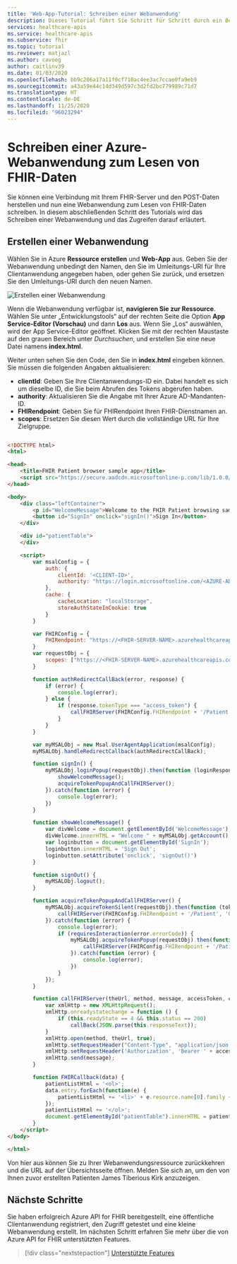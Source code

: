 ```yaml
---
title: 'Web-App-Tutorial: Schreiben einer Webanwendung'
description: Dieses Tutorial führt Sie Schritt für Schritt durch ein Beispiel für die Bereitstellung einer einfachen Webanwendung. In diesem Abschnitt des Tutorials wird das Schreiben der Webanwendung erläutert.
services: healthcare-apis
ms.service: healthcare-apis
ms.subservice: fhir
ms.topic: tutorial
ms.reviewer: matjazl
ms.author: cavoeg
author: caitlinv39
ms.date: 01/03/2020
ms.openlocfilehash: bb9c206a17a11f0cf710ac4ee3ac7ccae0fa9eb9
ms.sourcegitcommit: a43a59e44c14d349d597c3d2fd2bc779989c71d7
ms.translationtype: HT
ms.contentlocale: de-DE
ms.lasthandoff: 11/25/2020
ms.locfileid: "96023294"
---
```

# <a name="write-azure-web-application-to-read-fhir-data"></a>Schreiben einer Azure-Webanwendung zum Lesen von FHIR-Daten
Sie können eine Verbindung mit Ihrem FHIR-Server und den POST-Daten herstellen und nun eine Webanwendung zum Lesen von FHIR-Daten schreiben. In diesem abschließenden Schritt des Tutorials wird das Schreiben einer Webanwendung und das Zugreifen darauf erläutert.

## <a name="create-web-application"></a>Erstellen einer Webanwendung
Wählen Sie in Azure **Ressource erstellen** und **Web-App** aus. Geben Sie der Webanwendung unbedingt den Namen, den Sie im Umleitungs-URI für Ihre Clientanwendung angegeben haben, oder gehen Sie zurück, und ersetzen Sie den Umleitungs-URI durch den neuen Namen. 

![Erstellen einer Webanwendung](media/tutorial-web-app/create-web-app.png)

Wenn die Webanwendung verfügbar ist, **navigieren Sie zur Ressource**. Wählen Sie unter „Entwicklungstools“ auf der rechten Seite die Option **App Service-Editor (Vorschau)** und dann **Los** aus. Wenn Sie „Los“ auswählen, wird der App Service-Editor geöffnet. Klicken Sie mit der rechten Maustaste auf den grauen Bereich unter *Durchsuchen*, und erstellen Sie eine neue Datei namens **index.html**.

Weiter unten sehen Sie den Code, den Sie in **index.html** eingeben können. Sie müssen die folgenden Angaben aktualisieren:
* **clientId**: Geben Sie Ihre Clientanwendungs-ID ein. Dabei handelt es sich um dieselbe ID, die Sie beim Abrufen des Tokens abgerufen haben.
* **authority**: Aktualisieren Sie die Angabe mit Ihrer Azure AD-Mandanten-ID.
* **FHIRendpoint**: Geben Sie für FHIRendpoint Ihren FHIR-Dienstnamen an.
* **scopes**: Ersetzen Sie diesen Wert durch die vollständige URL für Ihre Zielgruppe.

``` HTML

<!DOCTYPE html>
<html>

<head>
    <title>FHIR Patient browser sample app</title>
    <script src="https://secure.aadcdn.microsoftonline-p.com/lib/1.0.0/js/msal.js"></script>
</head>

<body>
    <div class="leftContainer">
        <p id="WelcomeMessage">Welcome to the FHIR Patient browsing sample Application</p>
        <button id="SignIn" onclick="signIn()">Sign In</button>
    </div>

    <div id="patientTable">
    </div>

    <script>
        var msalConfig = {
            auth: {
                clientId: '<CLIENT-ID>',
                authority: "https://login.microsoftonline.com/<AZURE-AD-TENANT-ID>"
            },
            cache: {
                cacheLocation: "localStorage",
                storeAuthStateInCookie: true
            }
        }

        var FHIRConfig = {
            FHIRendpoint: "https://<FHIR-SERVER-NAME>.azurehealthcareapis.com"
        }
        var requestObj = {
            scopes: ["https://<FHIR-SERVER-NAME>.azurehealthcareapis.com/user_impersonation"]
        }

        function authRedirectCallBack(error, response) {
            if (error) {
                console.log(error);
            } else {
                if (response.tokenType === "access_token") {
                    callFHIRServer(FHIRConfig.FHIRendpoint + '/Patient', 'GET', null, response.accessToken, FHIRCallback);
                }
            }
        }

        var myMSALObj = new Msal.UserAgentApplication(msalConfig);
        myMSALObj.handleRedirectCallback(authRedirectCallBack);

        function signIn() {
            myMSALObj.loginPopup(requestObj).then(function (loginResponse) {
                showWelcomeMessage();
                acquireTokenPopupAndCallFHIRServer();
            }).catch(function (error) {
                console.log(error);
            })
        }

        function showWelcomeMessage() {
            var divWelcome = document.getElementById('WelcomeMessage');
            divWelcome.innerHTML = "Welcome " + myMSALObj.getAccount().userName + " to FHIR Patient Browsing App";
            var loginbutton = document.getElementById('SignIn');
            loginbutton.innerHTML = 'Sign Out';
            loginbutton.setAttribute('onclick', 'signOut()')
        }

        function signOut() {
            myMSALObj.logout();
        }

        function acquireTokenPopupAndCallFHIRServer() {
            myMSALObj.acquireTokenSilent(requestObj).then(function (tokenResponse) {
                callFHIRServer(FHIRConfig.FHIRendpoint + '/Patient', 'GET', null, tokenResponse.accessToken, FHIRCallback);
            }).catch(function (error) {
                console.log(error);
                if (requiresInteraction(error.errorCode)) {
                    myMSALObj.acquireTokenPopup(requestObj).then(function (tokenResponse) {
                        callFHIRServer(FHIRConfig.FHIRendpoint + '/Patient', 'GET', null, tokenResponse.accessToken, FHIRCallback);
                    }).catch(function (error) {
                        console.log(error);
                    })
                }
            });
        }

        function callFHIRServer(theUrl, method, message, accessToken, callBack) {
            var xmlHttp = new XMLHttpRequest();
            xmlHttp.onreadystatechange = function () {
                if (this.readyState == 4 && this.status == 200)
                    callBack(JSON.parse(this.responseText));
            }
            xmlHttp.open(method, theUrl, true);
            xmlHttp.setRequestHeader("Content-Type", "application/json;charset=UTF-8");
            xmlHttp.setRequestHeader('Authorization', 'Bearer ' + accessToken);
            xmlHttp.send(message);
        }

        function FHIRCallback(data) {
            patientListHtml = '<ol>';
            data.entry.forEach(function(e) {
                patientListHtml += '<li>' + e.resource.name[0].family + ', ' + e.resource.name[0].given + ' (' + e.resource.id + ')';
            });
            patientListHtml += '</ol>';
            document.getElementById("patientTable").innerHTML = patientListHtml;
        }
    </script>
</body>

</html>
```

Von hier aus können Sie zu Ihrer Webanwendungsressource zurückkehren und die URL auf der Übersichtsseite öffnen. Melden Sie sich an, um den von Ihnen zuvor erstellten Patienten James Tiberious Kirk anzuzeigen.

## <a name="next-steps"></a>Nächste Schritte
Sie haben erfolgreich Azure API for FHIR bereitgestellt, eine öffentliche Clientanwendung registriert, den Zugriff getestet und eine kleine Webanwendung erstellt. Im nächsten Schritt erfahren Sie mehr über die von Azure API for FHIR unterstützten Features.

>[!div class="nextstepaction"]
>[Unterstützte Features](fhir-features-supported.md)





